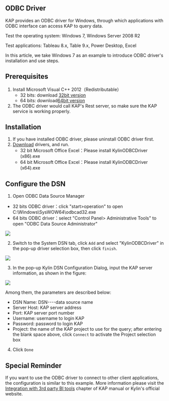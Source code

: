 ## ODBC Driver

KAP provides an ODBC driver for Windows, through which applications with ODBC interface can access KAP to query data. 

Test the operating system: Windows 7, Windows Server 2008 R2

Test applications: Tableau 8.x, Table 9.x, Power Desktop, Excel

In this article, we take Windows 7 as an example to introduce ODBC driver's installation and use steps. 

## Prerequisites

1. Install Microsoft Visual C++ 2012（Redistributable）
   * 32 bits: download [32bit version](http://download.microsoft.com/download/1/6/B/16B06F60-3B20-4FF2-B699-5E9B7962F9AE/VSU_4/vcredist_x86.exe) 
   * 64 bits: download[64bit version](http://download.microsoft.com/download/1/6/B/16B06F60-3B20-4FF2-B699-5E9B7962F9AE/VSU_4/vcredist_x64.exe)
2. The ODBC driver would call KAP's Rest server, so make sure the KAP service is working properly.

## Installation
1. If you have installed ODBC driver, please uninstall ODBC driver first.
2. [Download](http://kylin.apache.org/download) drivers, and run.
   * 32 bit Microsoft Office Excel：Please install KylinODBCDriver (x86).exe
   * 64 bit Microsoft Office Excel：Please install KylinODBCDriver (x64).exe

## Configure the DSN

1. Open ODBC Data Source Manager

* 32 bits ODBC driver：click "start>operation" to open C:\Windows\SysWOW64\odbcad32.exe
* 64 bits ODBC driver：select "Control Panel> Administrative Tools" to open "ODBC Data Source Administrator" 


![](images/odbc/01.png)



2. Switch to the System DSN tab, click `Add` and select "KylinODBCDriver" in the pop-up driver selection box, then click `finish`.

![](images/odbc/02.png)

3. In the pop-up Kylin DSN Configuration Dialog, input the KAP server information, as shown in the figure: 

![](images/odbc/03.png)

Among them, the parameters are described below: 

* DSN Name: DSN----data source name
* Server Host: KAP server address
* Port: KAP server port number
* Username: username to login KAP 
* Password: password to login KAP 
* Project: the name of the KAP project to use for the query; after entering the blank space above, click `Connect` to activate the Project selection box 

4. Click `Done` 



## Special Reminder

If you want to use the ODBC driver to connect to other client applications, the configuration is similar to this example. More information please visit the [Integration with 3rd party BI tools](integration/README.md) chapter of KAP manual or Kylin's official website.